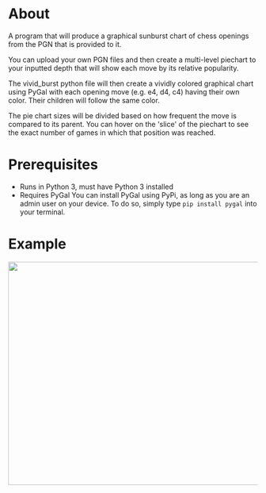 # About
A program that will produce a graphical sunburst chart of chess openings from the PGN that is provided to it.

You can upload your own PGN files and then create a multi-level piechart to your inputted depth that will show each move by its relative popularity.

The vivid_burst python file will then create a vividly colored graphical chart using PyGal with each opening move (e.g. e4, d4, c4) having their own color. Their children will follow the same color.

The pie chart sizes will be divided based on how frequent the move is compared to its parent. You can hover on the 'slice' of the piechart to see the exact number of games in which that position was reached.

# Prerequisites
- Runs in Python 3, must have Python 3 installed
- Requires PyGal
You can install PyGal using PyPi, as long as you are an admin user on your device. To do so, simply type `pip install pygal` into your terminal.

# Example
<p align="center">
  <img width="700" height="450" src="https://github.com/Destaq/opening_analysis/raw/master/images/carlsen_5.png">
</p>
